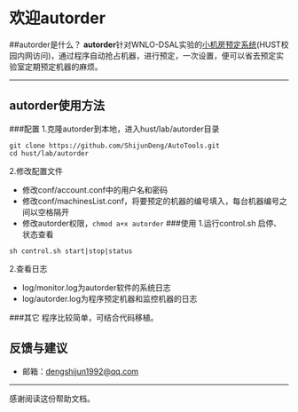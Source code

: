 # 欢迎autorder
##autorder是什么？
**autorder**针对WNLO-DSAL实验的[小机房预定系统](http://115.156.135.252/dcms/index.php)(HUST校园内网访问)，通过程序自动抢占机器，进行预定，一次设置，便可以省去预定实验室定期预定机器的麻烦。

-------------------

## autorder使用方法
###配置
1.克隆autorder到本地，进入hust/lab/autorder目录
```
git clone https://github.com/ShijunDeng/AutoTools.git
cd hust/lab/autorder
```
2.修改配置文件
- 修改conf/account.conf中的用户名和密码
- 修改conf/machinesList.conf，将要预定的机器的编号填入，每台机器编号之间以空格隔开
- 修改autorder权限，```chmod a+x autorder```
###使用
1.运行control.sh 启停、状态查看
```
sh control.sh start|stop|status
```
2.查看日志
- log/monitor.log为autorder软件的系统日志
- log/autorder.log为程序预定机器和监控机器的日志

###其它
程序比较简单，可结合代码移植。


## 反馈与建议

- 邮箱：<dengshijun1992@qq.com>

---------
感谢阅读这份帮助文档。